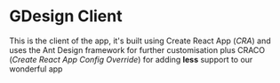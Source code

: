 # GDesign Client
This is the client of the app, it's built using Create React App (*CRA*) and uses the Ant Design framework
for further customisation plus CRACO (*Create React App Config Override*) for adding **less** support to our wonderful app
